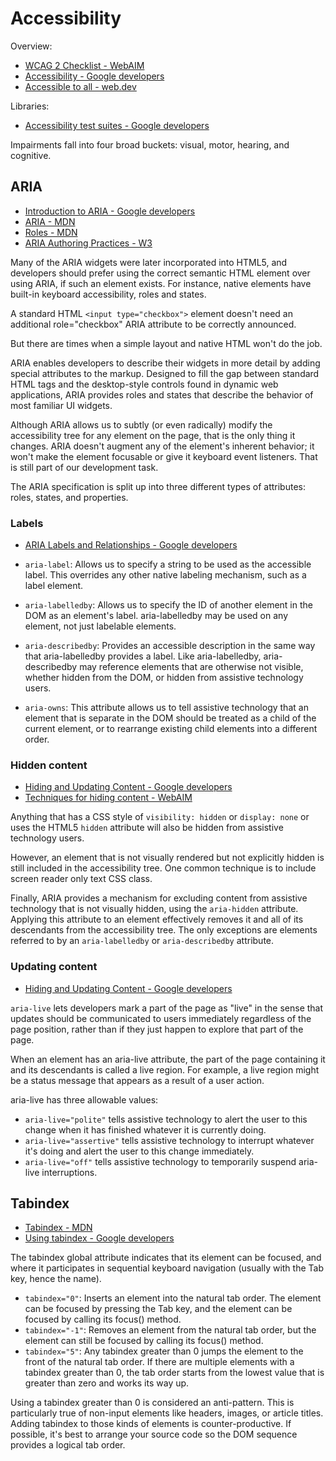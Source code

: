 # Accessibility

Overview:

- [WCAG 2 Checklist - WebAIM](https://webaim.org/standards/wcag/checklist)
- [Accessibility - Google developers](https://developers.google.com/web/fundamentals/accessibility)
- [Accessible to all -
  web.dev](https://web.dev/accessible/#create-a-design-and-css-that-supports-users-with-different-needs)

Libraries:

- [Accessibility test suites - Google
  developers](https://developers.google.com/web/fundamentals/accessibility/how-to-review#automate_the_process)

Impairments fall into four broad buckets: visual, motor, hearing, and cognitive.

## ARIA

- [Introduction to ARIA - Google
  developers](https://developers.google.com/web/fundamentals/accessibility/semantics-aria)
- [ARIA - MDN](https://developer.mozilla.org/en-US/docs/Web/Accessibility/ARIA)
- [Roles - MDN](https://developer.mozilla.org/en-US/docs/Web/Accessibility/ARIA/Roles)
- [ARIA Authoring Practices - W3](https://www.w3.org/TR/wai-aria-practices-1.1/)

Many of the ARIA widgets were later incorporated into HTML5, and developers should prefer using the correct semantic
HTML element over using ARIA, if such an element exists. For instance, native elements have built-in keyboard
accessibility, roles and states.

A standard HTML `<input type="checkbox">` element doesn't need an additional role="checkbox" ARIA attribute to be
correctly announced.

But there are times when a simple layout and native HTML won't do the job.

ARIA enables developers to describe their widgets in more detail by adding special attributes to the markup. Designed to
fill the gap between standard HTML tags and the desktop-style controls found in dynamic web applications, ARIA provides
roles and states that describe the behavior of most familiar UI widgets.

Although ARIA allows us to subtly (or even radically) modify the accessibility tree for any element on the page, that is
the only thing it changes. ARIA doesn't augment any of the element's inherent behavior; it won't make the element
focusable or give it keyboard event listeners. That is still part of our development task.

The ARIA specification is split up into three different types of attributes: roles, states, and properties.

### Labels

- [ARIA Labels and Relationships - Google
  developers](https://developers.google.com/web/fundamentals/accessibility/semantics-aria/aria-labels-and-relationships)

- `aria-label`: Allows us to specify a string to be used as the accessible label. This overrides any other native
  labeling mechanism, such as a label element.
- `aria-labelledby`: Allows us to specify the ID of another element in the DOM as an element's label. aria-labelledby
  may be used on any element, not just labelable elements.
- `aria-describedby`: Provides an accessible description in the same way that aria-labelledby provides a label. Like
  aria-labelledby, aria-describedby may reference elements that are otherwise not visible, whether hidden from the DOM,
  or hidden from assistive technology users.
- `aria-owns`: This attribute allows us to tell assistive technology that an element that is separate in the DOM should
  be treated as a child of the current element, or to rearrange existing child elements into a different order.

### Hidden content

- [Hiding and Updating Content - Google
  developers](https://developers.google.com/web/fundamentals/accessibility/semantics-aria/hiding-and-updating-content)
- [Techniques for hiding content - WebAIM](https://webaim.org/techniques/css/invisiblecontent/#techniques)

Anything that has a CSS style of `visibility: hidden` or `display: none` or uses the HTML5 `hidden` attribute will also
be hidden from assistive technology users.

However, an element that is not visually rendered but not explicitly hidden is still included in the accessibility tree.
One common technique is to include screen reader only text CSS class.

Finally, ARIA provides a mechanism for excluding content from assistive technology that is not visually hidden, using
the `aria-hidden` attribute. Applying this attribute to an element effectively removes it and all of its descendants
from the accessibility tree. The only exceptions are elements referred to by an `aria-labelledby` or `aria-describedby`
attribute.

### Updating content

- [Hiding and Updating Content - Google
  developers](https://developers.google.com/web/fundamentals/accessibility/semantics-aria/hiding-and-updating-content)

`aria-live` lets developers mark a part of the page as "live" in the sense that updates should be communicated to users
immediately regardless of the page position, rather than if they just happen to explore that part of the page.

When an element has an aria-live attribute, the part of the page containing it and its descendants is called a live
region. For example, a live region might be a status message that appears as a result of a user action.

aria-live has three allowable values:

- `aria-live="polite"` tells assistive technology to alert the user to this change when it has finished whatever it is
  currently doing.
- `aria-live="assertive"` tells assistive technology to interrupt whatever it's doing and alert the user to this change
  immediately.
- `aria-live="off"` tells assistive technology to temporarily suspend aria-live interruptions.

## Tabindex

- [Tabindex - MDN](https://developer.mozilla.org/en-US/docs/Web/HTML/Global_attributes/tabindex)
- [Using tabindex - Google
  developers](https://developers.google.com/web/fundamentals/accessibility/focus/using-tabindex)

The tabindex global attribute indicates that its element can be focused, and where it participates in sequential
keyboard navigation (usually with the Tab key, hence the name).

- `tabindex="0"`: Inserts an element into the natural tab order. The element can be focused by pressing the Tab key, and
  the element can be focused by calling its focus() method.
- `tabindex="-1"`: Removes an element from the natural tab order, but the element can still be focused by calling its
  focus() method.
- `tabindex="5"`: Any tabindex greater than 0 jumps the element to the front of the natural tab order. If there are
  multiple elements with a tabindex greater than 0, the tab order starts from the lowest value that is greater than zero
  and works its way up.

Using a tabindex greater than 0 is considered an anti-pattern. This is particularly true of non-input elements like
headers, images, or article titles. Adding tabindex to those kinds of elements is counter-productive. If possible, it's
best to arrange your source code so the DOM sequence provides a logical tab order.

